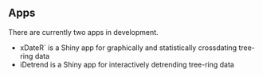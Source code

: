 ## Apps
There are currently two apps in development. 
* xDateR` is a Shiny app for graphically and statistically crossdating tree-ring data
* iDetrend is a Shiny app for interactively detrending tree-ring data
